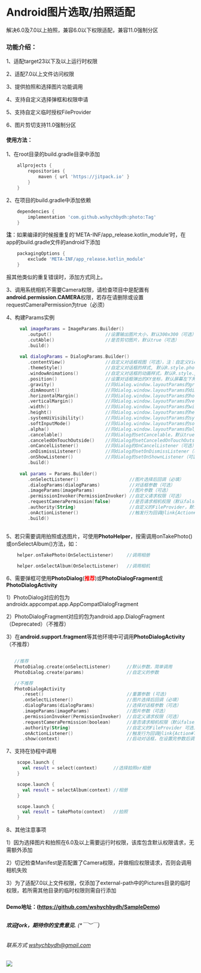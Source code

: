 # Android图片选取/拍照适配

解决6.0及7.0以上拍照，兼容6.0以下权限适配，兼容11.0强制分区


### 功能介绍：

1、适配target23以下及以上运行时权限

2、适配7.0以上文件访问权限

3、提供拍照和选择图片功能调用

4、支持自定义选择弹框和权限申请

5、支持自定义临时授权FileProvider

6、图片剪切支持11.0强制分区


#### 使用方法：

1、在root目录的build.gradle目录中添加
```groovy
    allprojects {
        repositories {
            maven { url 'https://jitpack.io' }
        }
    }
```


2、在项目的build.gradle中添加依赖
```groovy
    dependencies {
        implementation 'com.github.wshychbydh:photo:Tag'
    }
```

**注**：如果编译的时候报重复的'META-INF/app_release.kotlin_module'时，在app的build.gradle文件的android下添加
```groovy
    packagingOptions {
        exclude 'META-INF/app_release.kotlin_module'
    }
```
报其他类似的重复错误时，添加方式同上。


3、调用系统相机不需要Camera权限，请检查项目中是配置有**android.permission.CAMERA**权限，若存在请删除或设置requestCameraPermission为true（必须）


4、构建Params实例
```kotlin
     val imageParams = ImageParams.Builder()
        .output()                    //设置输出图片大小，默认300x300（可选）
        .cutAble()                   //是否剪切图片，默认true（可选）
        .build()
         
     val dialogParams = DialogParams.Builder()
        .contentView()               //自定义对话框视图（可选），注：自定义View必须拥有setOnActionListener(OnActionListener)方法
        .themeStyle()                //自定义对话框的样式, 默认R.style.photo_dialog（可选）
        .windowAnimations()          //自定义对话框的动画样式，默认R.style.photo_anim_bottom（可选）
        .position()                  //设置对话框弹出的XY坐标，默认屏幕左下角（可选）
        .gravity()                   //同dialog.window.layoutParams的gravity（可选）
        .dimAmount()                 //同dialog.window.layoutParams的dimAmount（可选）
        .horizontalMargin()          //同dialog.window.layoutParams的horizontalMargin（可选）
        .verticalMargin()            //同dialog.window.layoutParams的verticalMargin（可选）
        .width()                     //同dialog.window.layoutParams的width（可选）
        .height()                    //同dialog.window.layoutParams的height（可选）
        .systemUiVisibility()        //同dialog.window.layoutParams的systemUiVisibility（可选）
        .softInputMode()             //同dialog.window.layoutParams的softInputMode（可选）
        .alpha()                     //同dialog.window.layoutParams的alpha（可选）
        .cancelable()                //同dialog的setCancelable，默认true（可选）
        .canceledOnTouchOutside()    //同dialog的setCanceledOnTouchOutside，默认true（可选）
        .onCancelListener()          //同dialog的OnCancelListener（可选）
        .onDismissListener()         //同dialog的setOnDismissListener（可选）
        .onShowListener()            //同dialog的setOnShownListener（可选）
        .build()
        
     val params = Params.Builder()
        .onSelectListener()                   //图片选择后回调（必填）
        .dialogParams(dialogParams)           //对话框参数（可选）
        .imageParams(imageParams)             //图片参数（可选）
        .permissionInvoker(PermissionInvoker) //自定义请求权限（可选）
        .requestCameraPermission(false)       //是否请求相机权限（默认false），若Manifest中配置了Camera权限，需设置为true
        .authority(String)                    //自定义的FileProvider，默认授权external目录
        .onActionListener()                   //触发行为回调@link{Action#TAKE_PHOTO | SELECT_ALBUM | CANCEL | PERMISSION_DENIED}（可选）
        .build()
     
```


5、若只需要调用拍照或选图片，可使用**PhotoHelper**，按需调用onTakePhoto()或onSelectAlbum()方法，如：

```kotlin
    helper.onTakePhoto(OnSelectListener)     //调用相册    
    
    helper.onSelectAlbum(OnSelectListener)   //调用相机
```


6、需要弹框可使用**PhotoDialog**(<font color=#FF0000>**推荐**</font>)或**PhotoDialogFragment**或**PhotoDialogActivity**
   
   1）PhotoDialog对应的包为androidx.appcompat.app.AppCompatDialogFragment
   
   2）PhotoDialogFragment对应的包为android.app.DialogFragment（Deprecated）（不推荐）

   3）在**android.support.fragment**等其他环境中可调用**PhotoDialogActivity**（不推荐）

```kotlin
   
   //推荐
   PhotoDialog.create(onSelectListener)      //默认参数，简单调用
   PhotoDialog.create(params)                //自定义的参数

   //不推荐
   PhotoDialogActivity             
      .reset()                               //重置参数 (可选)
      .onSelectListener()                    //图片选择后回调（必填）
      .dialogParams(dialogParams)            //选择对话框参数（可选）
      .imageParams(imageParams)              //图片参数（可选）
      .permissionInvoker(PermissionInvoker)  //自定义请求权限（可选）
      .requestCameraPermission(boolean)      //是否请求相机权限（默认false），若Manifest中配置了Camera权限，则必须主动设置为true 可选）
      .authority(String)                     //自定义的FileProvider 可选）
      .onActionListener()                    //触发行为回调@link{Action#TAKE_PHOTO | SELECT_ALBUM | CANCEL | PERMISSION_DENIED}（可选）
      .show(context)                         //启动对话框，在设置完参数后调用 可选）
```

7、支持在协程中调用
```kotlin
    scope.launch {
      val result = select(context)      //选择拍照or相册
    }

    scope.launch {
      val result = selectAlbum(context) //相册
    }

    scope.launch {
      val result = takePhoto(context)   //拍照
    }
```

8、其他注意事项

   1）因为选择图片和拍照在6.0及以上需要运行时权限，该库包含默认权限请求，无需额外添加

   2）切记检查Manifest是否配置了Camera权限，并做相应权限请求，否则会调用相机失败
   
   3）为了适配7.0以上文件权限，仅添加了external-path中的Pictures目录的临时权限，若所需其他目录的临时权限则需自行添加
   
#####   
 
**Demo地址：(https://github.com/wshychbydh/SampleDemo)**    
    
##

###### **欢迎fork，期待你的宝贵意见.** (*￣︶￣)

###### 联系方式 wshychbydh@gmail.com

[![](https://jitpack.io/v/wshychbydh/photo.svg)](https://jitpack.io/#wshychbydh/photo)

